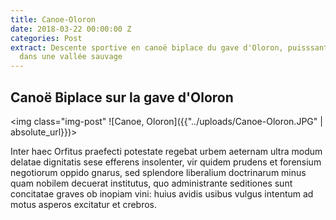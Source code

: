 ```yaml
---
title: Canoe-Oloron
date: 2018-03-22 00:00:00 Z
categories: Post
extract: Descente sportive en canoë biplace du gave d'Oloron, puisssant et technique,
  dans une vallée sauvage
---
```


<h2>Canoë Biplace sur la gave d'Oloron</h2>

<img class="img-post" ![Canoe, Oloron]({{"../uploads/Canoe-Oloron.JPG" | absolute_url}})>
<br>

<p>Inter haec Orfitus praefecti potestate regebat urbem aeternam ultra modum delatae dignitatis sese efferens insolenter, vir quidem prudens et forensium negotiorum oppido gnarus, sed splendore liberalium doctrinarum minus quam nobilem decuerat institutus, quo administrante seditiones sunt concitatae graves ob inopiam vini: huius avidis usibus vulgus intentum ad motus asperos excitatur et crebros.</p>